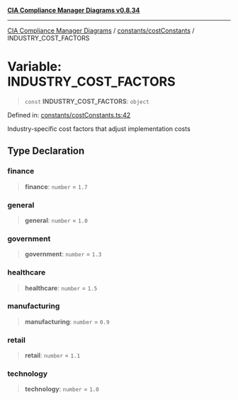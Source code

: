 [**CIA Compliance Manager Diagrams v0.8.34**](../../../README.md)

***

[CIA Compliance Manager Diagrams](../../../modules.md) / [constants/costConstants](../README.md) / INDUSTRY\_COST\_FACTORS

# Variable: INDUSTRY\_COST\_FACTORS

> `const` **INDUSTRY\_COST\_FACTORS**: `object`

Defined in: [constants/costConstants.ts:42](https://github.com/Hack23/cia-compliance-manager/blob/a33140701dae02a85d2f0d957645dda4d2c4da41/src/constants/costConstants.ts#L42)

Industry-specific cost factors that adjust implementation costs

## Type Declaration

### finance

> **finance**: `number` = `1.7`

### general

> **general**: `number` = `1.0`

### government

> **government**: `number` = `1.3`

### healthcare

> **healthcare**: `number` = `1.5`

### manufacturing

> **manufacturing**: `number` = `0.9`

### retail

> **retail**: `number` = `1.1`

### technology

> **technology**: `number` = `1.0`
